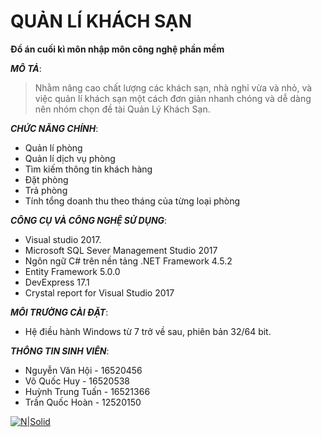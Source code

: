 ﻿# QUẢN LÍ KHÁCH SẠN

**Đồ án cuối kì môn nhập môn công nghệ phần mềm**

_**MÔ TẢ**_:
>Nhằm nâng cao chất lượng các khách sạn, nhà nghỉ vừa và nhỏ, và việc quản lí khách sạn một cách đơn giản nhanh chóng và dễ dàng nên nhóm chọn đề tài Quản Lý Khách Sạn.

_**CHỨC NĂNG CHÍNH**_: 
+ Quản lí phòng
+ Quản lí dịch vụ phòng
+ Tìm kiếm thông tin khách hàng
+ Đặt phòng
+ Trả phòng
+ Tính tổng doanh thu theo tháng của từng loại phòng

_**CÔNG CỤ VÀ CÔNG NGHỆ SỬ DỤNG**_: 
+ Visual studio 2017.
+ Microsoft SQL Sever Management Studio 2017
+ Ngôn ngữ C# trên nền tảng .NET Framework 4.5.2
+ Entity Framework 5.0.0
+ DevExpress 17.1
+ Crystal report for Visual Studio 2017

_**MÔI TRƯỜNG CÀI ĐẶT**_:
+ Hệ điều hành Windows từ 7 trở về sau, phiên bản 32/64 bit.

_**THÔNG TIN SINH VIÊN**_:
+ Nguyễn Văn Hội - 16520456 
+ Võ Quốc Huy - 16520538
+ Huỳnh Trung Tuấn - 16521366
+ Trần Quốc Hoàn - 12520150


[![N|Solid](https://i.imgur.com/co6SMdm.png)](https://www.uit.edu.vn/)
